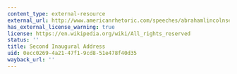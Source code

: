 ```yaml
---
content_type: external-resource
external_url: http://www.americanrhetoric.com/speeches/abrahamlincolnsecondinauguraladdress.htm
has_external_license_warning: true
license: https://en.wikipedia.org/wiki/All_rights_reserved
status: ''
title: Second Inaugural Address
uid: 0ecc0269-4a21-47f1-9cd8-51e478f40d35
wayback_url: ''
---
```

